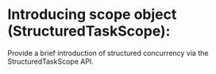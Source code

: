 # Introducing scope object (StructuredTaskScope):

Provide a brief introduction of structured concurrency via the StructuredTaskScope API.